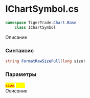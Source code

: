 
# IChartSymbol.cs
```csharp
namespace TigerTrade.Chart.Base  
    class IChartSymbol
```

Описание

### Синтаксис
```csharp
string FormatRawSizeFull(long size)
```

### Параметры  
<mark style="color:red;">**`size`**</mark> <mark style="color:yellow;">`long`</mark>  
 *Описание*  
  

                    
                    